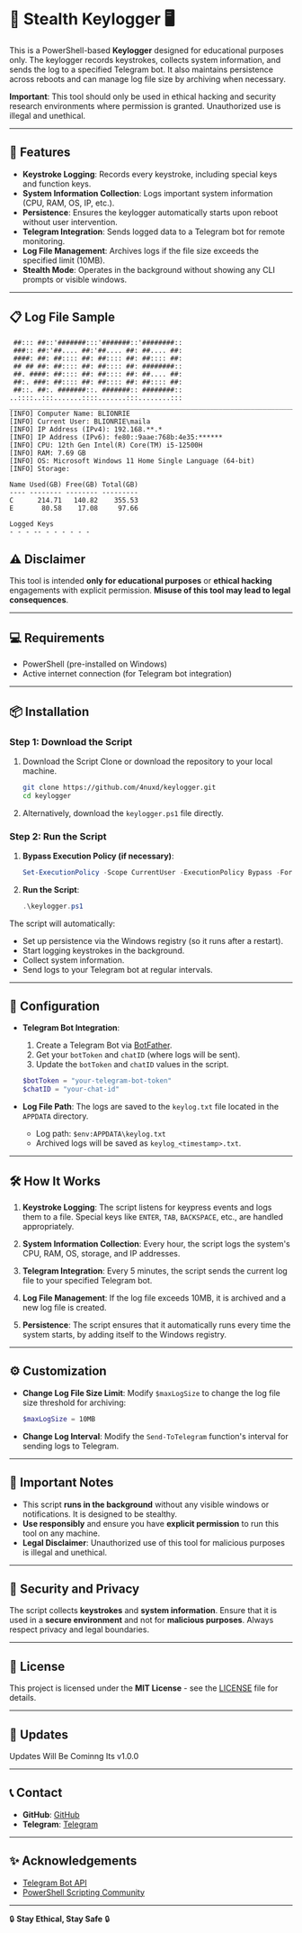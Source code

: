 # 🔑 Stealth Keylogger 🖥️

This is a PowerShell-based **Keylogger** designed for educational purposes only. The keylogger records keystrokes, collects system information, and sends the log to a specified Telegram bot. It also maintains persistence across reboots and can manage log file size by archiving when necessary.

**Important**: This tool should only be used in ethical hacking and security research environments where permission is granted. Unauthorized use is illegal and unethical.

---

## 🚀 Features

- **Keystroke Logging**: Records every keystroke, including special keys and function keys.
- **System Information Collection**: Logs important system information (CPU, RAM, OS, IP, etc.).
- **Persistence**: Ensures the keylogger automatically starts upon reboot without user intervention.
- **Telegram Integration**: Sends logged data to a Telegram bot for remote monitoring.
- **Log File Management**: Archives logs if the file size exceeds the specified limit (10MB).
- **Stealth Mode**: Operates in the background without showing any CLI prompts or visible windows.

---

## 📋 Log File Sample 

```plaintext
 ##::: ##::'#######:::'#######::'########::  
 ###:: ##:'##.... ##:'##.... ##: ##.... ##:  
 ####: ##: ##:::: ##: ##:::: ##: ##:::: ##:  
 ## ## ##: ##:::: ##: ##:::: ##: ########::  
 ##. ####: ##:::: ##: ##:::: ##: ##.... ##:  
 ##:. ###: ##:::: ##: ##:::: ##: ##:::: ##:  
 ##::. ##:. #######::. #######:: ########::  
..::::..:::.......::::.......:::........:::  
___________________________________________________________________________
[INFO] Computer Name: BLIONRIE
[INFO] Current User: BLIONRIE\maila
[INFO] IP Address (IPv4): 192.168.**.*
[INFO] IP Address (IPv6): fe80::9aae:768b:4e35:****** 
[INFO] CPU: 12th Gen Intel(R) Core(TM) i5-12500H
[INFO] RAM: 7.69 GB
[INFO] OS: Microsoft Windows 11 Home Single Language (64-bit)
[INFO] Storage:

Name Used(GB) Free(GB) Total(GB)
---- -------- -------- ---------
C      214.71   140.82    355.53
E       80.58    17.08     97.66

Logged Keys
- - - -- - - - - - - 

```  

## ⚠️ Disclaimer

This tool is intended **only for educational purposes** or **ethical hacking** engagements with explicit permission. **Misuse of this tool may lead to legal consequences**.

---

## 💻 Requirements

- PowerShell (pre-installed on Windows)
- Active internet connection (for Telegram bot integration)

---

## 📦 Installation

### Step 1: Download the Script

1. Download the Script
Clone or download the repository to your local machine.
    ```bash
    git clone https://github.com/4nuxd/keylogger.git
    cd keylogger
    ```

2. Alternatively, download the `keylogger.ps1` file directly.

### Step 2: Run the Script

1. **Bypass Execution Policy (if necessary)**:
    ```powershell
    Set-ExecutionPolicy -Scope CurrentUser -ExecutionPolicy Bypass -Force
    ```

2. **Run the Script**:
    ```powershell
    .\keylogger.ps1
    ```

The script will automatically:
- Set up persistence via the Windows registry (so it runs after a restart).
- Start logging keystrokes in the background.
- Collect system information.
- Send logs to your Telegram bot at regular intervals.

---

## 🔑 Configuration

- **Telegram Bot Integration**: 
    1. Create a Telegram Bot via [BotFather](https://core.telegram.org/bots#botfather).
    2. Get your `botToken` and `chatID` (where logs will be sent).
    3. Update the `botToken` and `chatID` values in the script.

    ```powershell
    $botToken = "your-telegram-bot-token"
    $chatID = "your-chat-id"
    ```

- **Log File Path**: 
    The logs are saved to the `keylog.txt` file located in the `APPDATA` directory.

    - Log path: `$env:APPDATA\keylog.txt`
    - Archived logs will be saved as `keylog_<timestamp>.txt`.

---

## 🛠️ How It Works

1. **Keystroke Logging**: 
   The script listens for keypress events and logs them to a file. Special keys like `ENTER`, `TAB`, `BACKSPACE`, etc., are handled appropriately.

2. **System Information Collection**: 
   Every hour, the script logs the system's CPU, RAM, OS, storage, and IP addresses.

3. **Telegram Integration**: 
   Every 5 minutes, the script sends the current log file to your specified Telegram bot.

4. **Log File Management**: 
   If the log file exceeds 10MB, it is archived and a new log file is created.

5. **Persistence**: 
   The script ensures that it automatically runs every time the system starts, by adding itself to the Windows registry.

---

## ⚙️ Customization

- **Change Log File Size Limit**:
    Modify `$maxLogSize` to change the log file size threshold for archiving:
    ```powershell
    $maxLogSize = 10MB
    ```

- **Change Log Interval**:
    Modify the `Send-ToTelegram` function's interval for sending logs to Telegram.

---

## 📢 Important Notes

- This script **runs in the background** without any visible windows or notifications. It is designed to be stealthy.
- **Use responsibly** and ensure you have **explicit permission** to run this tool on any machine.
- **Legal Disclaimer**: Unauthorized use of this tool for malicious purposes is illegal and unethical.

---

## 🔐 Security and Privacy

The script collects **keystrokes** and **system information**. Ensure that it is used in a **secure environment** and not for **malicious purposes**. Always respect privacy and legal boundaries.

---

## 📝 License

This project is licensed under the **MIT License** - see the [LICENSE](LICENSE) file for details.

---

## 📢 Updates

Updates Will Be Cominng Its v1.0.0 

---

## 📞 Contact

- **GitHub**: [GitHub ](https://github.com/4nuxd)
- **Telegram**: [Telegram](https://t.me/piratexd)

---

## ✨ Acknowledgements

- [Telegram Bot API](https://core.telegram.org/bots)
- [PowerShell Scripting Community](https://github.com/powershell/powershell)

---

🔒 **Stay Ethical, Stay Safe** 🔒

